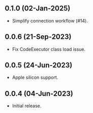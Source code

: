 ## 0.1.0 (02-Jan-2025)
- Simplify connection workflow (#14).

## 0.0.6 (21-Sep-2023)
- Fix CodeExecutor class load issue.

## 0.0.5 (24-Jun-2023)
- Apple silicon support.

## 0.0.4 (04-Jun-2023)
- Initial release.
